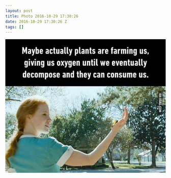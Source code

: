 ```yaml
---
layout: post
title: Photo 2016-10-29 17:30:26
date: 2016-10-29 17:30:26 Z
tags: []
---
```

![](/media/2016/10/152471456889.jpg)
